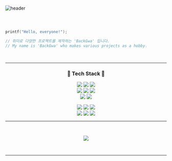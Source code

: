 
<br>

![header](https://capsule-render.vercel.app/api?type=waving&color=auto&height=300&section=header&text=Hello,%20everone!&fontSize=100)

<br>

```c

printf("Hello, everyone!");

// 취미로 다양한 프로젝트를 제작하는 'BackGwa' 입니다.
// My name is 'BackGwa' who makes various projects as a hobby.

```
<br>

---

### <p align="center">🔧 <b>Tech Stack</b> 🔧</p>

<p align="center">
<img src="https://img.shields.io/badge/clang-A8B9CC?style=for-the-badge&logo=c&logoColor=black"> <img src="https://img.shields.io/badge/csharp-239120?style=for-the-badge&logo=csharp&logoColor=white"> <img src="https://img.shields.io/badge/python-3776AB?style=for-the-badge&logo=python&logoColor=white"><br><img src="https://img.shields.io/badge/html5-E34F26?style=for-the-badge&logo=html5&logoColor=white"> <img src="https://img.shields.io/badge/css3-1572B6?style=for-the-badge&logo=css3&logoColor=white"> <img src="https://img.shields.io/badge/javascript-F7DF1E?style=for-the-badge&logo=javascript&logoColor=black"><br><img src="https://img.shields.io/badge/git-F05032?style=for-the-badge&logo=git&logoColor=white"> <img src="https://img.shields.io/badge/github-181717?style=for-the-badge&logo=github&logoColor=white">
</p> <p align="center"> <img src="https://img.shields.io/badge/vs2022-5C2D91?style=for-the-badge&logo=visualstudio&logoColor=white"> <img src="https://img.shields.io/badge/vsc-007ACC?style=for-the-badge&logo=visualstudiocode&logoColor=white"> <img src="https://img.shields.io/badge/xcode-147EFB?style=for-the-badge&logo=xcode&logoColor=white"><br><img src="https://img.shields.io/badge/windows-0078D6?style=for-the-badge&logo=windows&logoColor=white"> <img src="https://img.shields.io/badge/macos-000000?style=for-the-badge&logo=apple&logoColor=white"> <img src="https://img.shields.io/badge/linux-FCC624?style=for-the-badge&logo=linux&logoColor=black">

---

<br>

<p align="center"><a>
    <img align="center" src="https://github-readme-stats.vercel.app/api?username=backgwa&count_private=true&show_icons=true">
</a></p>

<br>

---

<br>
